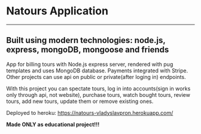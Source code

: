 # Natours Application
---
Built using modern technologies: node.js, express, mongoDB, mongoose and friends
---
App for billing tours with Node.js express server, rendered with pug templates and uses MongoDB database. Payments integrated with Stripe. Other projects can use api on public or private(after loging in) endpoints.

With this project you can spectate tours, log in into accounts(sign in works only through api, not website), purchase tours, watch bought tours, review tours, add new tours, update them or remove existing ones.

Deployed to heroku: https://natours-vladyslavpron.herokuapp.com/

**Made ONLY as educational project!!!**
